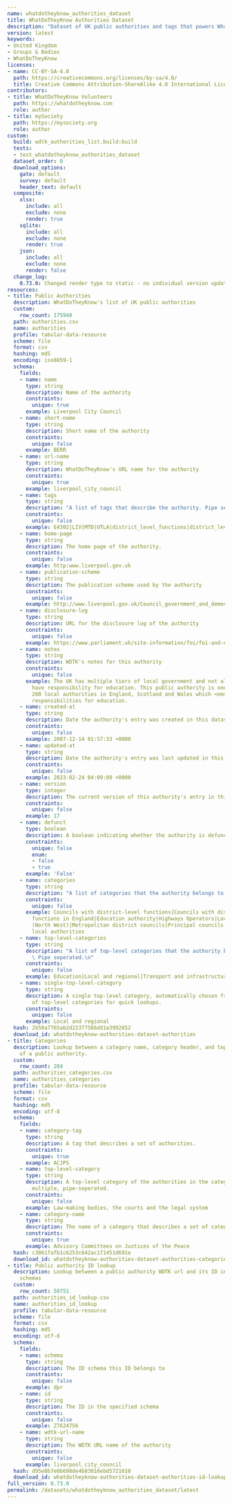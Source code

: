 ```yaml
---
name: whatdotheyknow_authorities_dataset
title: WhatDoTheyKnow Authorities Dataset
description: "Dataset of UK public authorities and tags that powers WhatDoTheyKnow\n"
version: latest
keywords:
- United Kingdom
- Groups & Bodies
- WhatDoTheyKnow
licenses:
- name: CC-BY-SA-4.0
  path: https://creativecommons.org/licenses/by-sa/4.0/
  title: Creative Commons Attribution-ShareAlike 4.0 International License
contributors:
- title: WhatDoTheyKnow Volunteers
  path: https://whatdotheyknow.com
  role: author
- title: mySociety
  path: https://mysociety.org
  role: author
custom:
  build: wdtk_authorities_list.build:build
  tests:
  - test_whatdotheyknow_authorities_dataset
  dataset_order: 0
  download_options:
    gate: default
    survey: default
    header_text: default
  composite:
    xlsx:
      include: all
      exclude: none
      render: true
    sqlite:
      include: all
      exclude: none
      render: true
    json:
      include: all
      exclude: none
      render: false
  change_log:
    0.73.0: Changed render type to static - no individual version updates
resources:
- title: Public Authorities
  description: WhatDoTheyKnow's list of UK public authorities
  custom:
    row_count: 175940
  path: authorities.csv
  name: authorities
  profile: tabular-data-resource
  scheme: file
  format: csv
  hashing: md5
  encoding: iso8859-1
  schema:
    fields:
    - name: name
      type: string
      description: Name of the authority
      constraints:
        unique: true
      example: Liverpool City Council
    - name: short-name
      type: string
      description: Short name of the authority
      constraints:
        unique: false
      example: BERR
    - name: url-name
      type: string
      description: WhatDoTheyKnow's URL name for the authority
      constraints:
        unique: true
      example: liverpool_city_council
    - name: tags
      type: string
      description: "A list of tags that describe the authority. Pipe seperated.\n"
      constraints:
        unique: false
      example: E4302|LIV|MTD|UTLA|district_level_functions|district_level_functions_england|dpr:Z7624756|england|gss:E08000012|highways|la:341|lea|liv_cr|local_council|mapit:2527|metropolitan_district|north_west|unitary
    - name: home-page
      type: string
      description: The home page of the authority.
      constraints:
        unique: false
      example: http:www.liverpool.gov.uk
    - name: publication-scheme
      type: string
      description: The publication scheme used by the authority
      constraints:
        unique: false
      example: http://www.liverpool.gov.uk/Council_government_and_democracy/About_your_council/Data_protection_and_FOI/FOI/
    - name: disclosure-log
      type: string
      description: URL for the disclosure log of the authority
      constraints:
        unique: false
      example: https://www.parliament.uk/site-information/foi/foi-and-eir/commons-request-disclosure-logs/
    - name: notes
      type: string
      description: WDTK's notes for this authority
      constraints:
        unique: false
      example: The UK has multiple tiers of local government and not all local authorities
        have responsibility for education. This public authority is one of around
        200 local authorities in England, Scotland and Wales which <em>do</em> have
        responsibilities for education.
    - name: created-at
      type: string
      description: Date the authority's entry was created in this dataset
      constraints:
        unique: false
      example: 2007-12-14 01:57:33 +0000
    - name: updated-at
      type: string
      description: Date the authority's entry was last updated in this dataset
      constraints:
        unique: false
      example: 2023-02-24 04:09:09 +0000
    - name: version
      type: integer
      description: The current version of this authority's entry in this dataset
      constraints:
        unique: false
      example: 17
    - name: defunct
      type: boolean
      description: A boolean indicating whether the authority is defunct
      constraints:
        unique: false
        enum:
        - false
        - true
      example: 'False'
    - name: categories
      type: string
      description: "A list of categories that the authority belongs to. Pipe seperated.\n"
      constraints:
        unique: false
      example: Councils with district-level functions|Councils with district-level
        functions in England|Education authority|Highways Operators|Local councils
        (North West)|Metropolitan district councils|Principal councils|Upper tier
        local authorities
    - name: top-level-categories
      type: string
      description: "A list of top-level categories that the authority belongs to.\
        \ Pipe seperated.\n"
      constraints:
        unique: false
      example: Education|Local and regional|Transport and infrastructure
    - name: single-top-level-category
      type: string
      description: A single top-level category, automatically chosen from the list
        of top-level categories for quick lookups.
      constraints:
        unique: false
      example: Local and regional
  hash: 2b50a7765ab2d22377566dd1a3992652
  download_id: whatdotheyknow-authorities-dataset-authorities
- title: Categories
  description: Lookup between a category name, category header, and top-level category
    of a public authority.
  custom:
    row_count: 284
  path: authorities_categories.csv
  name: authorities_categories
  profile: tabular-data-resource
  scheme: file
  format: csv
  hashing: md5
  encoding: utf-8
  schema:
    fields:
    - name: category-tag
      type: string
      description: A tag that describes a set of authorities.
      constraints:
        unique: true
      example: ACJPS
    - name: top-level-category
      type: string
      description: A top-level category of the authorities in the category. Can be
        multiple, pipe-seperated.
      constraints:
        unique: false
      example: Law-making bodies, the courts and the legal system
    - name: category-name
      type: string
      description: The name of a category that describes a set of categories.
      constraints:
        unique: true
      example: Advisory Committees on Justices of the Peace
  hash: c3861fafb1c6253c642ac171451d691e
  download_id: whatdotheyknow-authorities-dataset-authorities-categories
- title: Public authority ID lookup
  description: Lookup between a public authority WDTK url and its ID in various ID
    schemas
  custom:
    row_count: 58751
  path: authorities_id_lookup.csv
  name: authorities_id_lookup
  profile: tabular-data-resource
  scheme: file
  format: csv
  hashing: md5
  encoding: utf-8
  schema:
    fields:
    - name: schema
      type: string
      description: The ID schema this ID belongs to
      constraints:
        unique: false
      example: dpr
    - name: id
      type: string
      description: The ID in the specified schema
      constraints:
        unique: false
      example: Z7624756
    - name: wdtk-url-name
      type: string
      description: The WDTK URL name of the authority
      constraints:
        unique: false
      example: liverpool_city_council
  hash: d95e8b7e0b698de4b83016ebd5721610
  download_id: whatdotheyknow-authorities-dataset-authorities-id-lookup
full_version: 0.73.0
permalink: /datasets/whatdotheyknow_authorities_dataset/latest
---
```

